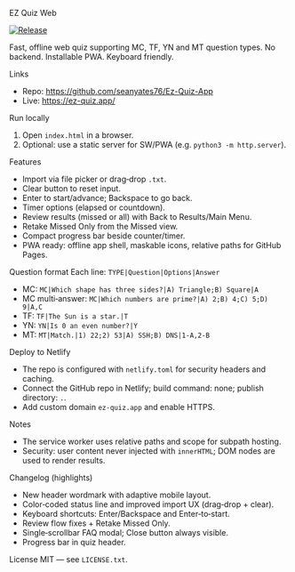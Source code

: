 EZ Quiz Web

[![Release](https://img.shields.io/github/v/release/seanyates76/Ez-Quiz-App?display_name=tag&sort=semver)](https://github.com/seanyates76/Ez-Quiz-App/releases)

Fast, offline web quiz supporting MC, TF, YN and MT question types. No backend. Installable PWA. Keyboard friendly.

Links
- Repo: https://github.com/seanyates76/Ez-Quiz-App
- Live: https://ez-quiz.app/

Run locally
1) Open `index.html` in a browser.
2) Optional: use a static server for SW/PWA (e.g. `python3 -m http.server`).

Features
- Import via file picker or drag‑drop `.txt`.
- Clear button to reset input.
- Enter to start/advance; Backspace to go back.
- Timer options (elapsed or countdown).
- Review results (missed or all) with Back to Results/Main Menu.
- Retake Missed Only from the Missed view.
- Compact progress bar beside counter/timer.
- PWA ready: offline app shell, maskable icons, relative paths for GitHub Pages.

Question format
Each line: `TYPE|Question|Options|Answer`
- MC: `MC|Which shape has three sides?|A) Triangle;B) Square|A`
- MC multi‑answer: `MC|Which numbers are prime?|A) 2;B) 4;C) 5;D) 9|A,C`
- TF: `TF|The Sun is a star.|T`
- YN: `YN|Is 0 an even number?|Y`
- MT: `MT|Match.|1) 22;2) 53|A) SSH;B) DNS|1-A,2-B`

Deploy to Netlify
- The repo is configured with `netlify.toml` for security headers and caching.
- Connect the GitHub repo in Netlify; build command: none; publish directory: `.`.
- Add custom domain `ez-quiz.app` and enable HTTPS.

Notes
- The service worker uses relative paths and scope for subpath hosting.
- Security: user content never injected with `innerHTML`; DOM nodes are used to render results.

Changelog (highlights)
- New header wordmark with adaptive mobile layout.
- Color‑coded status line and improved import UX (drag‑drop + clear).
- Keyboard shortcuts: Enter/Backspace and Enter‑to‑start.
- Review flow fixes + Retake Missed Only.
- Single‑scrollbar FAQ modal; Close button always visible.
- Progress bar in quiz header.

License
MIT — see `LICENSE.txt`.

